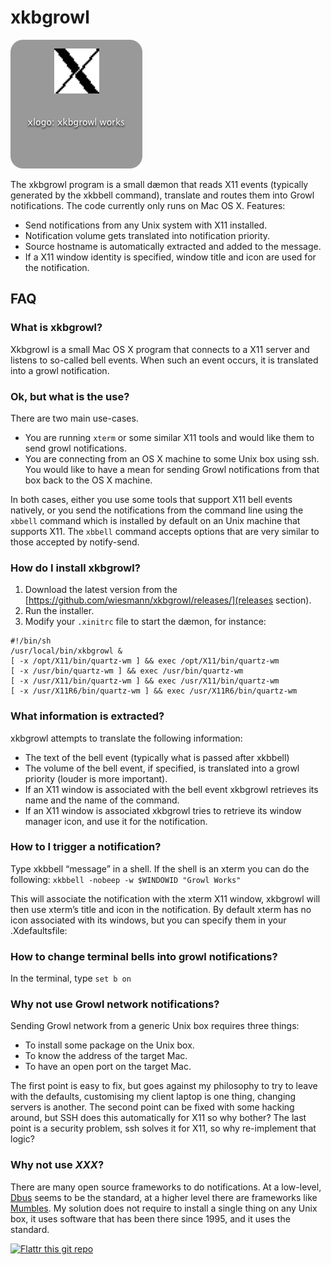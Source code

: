 # xkbgrowl

![Growl displaying a notification from xkbgrowl](https://raw.githubusercontent.com/wiesmann/xkbgrowl/master/xkbgrowl.png)

The xkbgrowl program is a  small dæmon that reads X11 events (typically generated by the xkbbell command), translate and routes them into  Growl notifications. The code currently only runs on Mac OS X. Features:

* Send notifications from any Unix system with X11 installed.
* Notification volume gets translated into notification priority.
* Source hostname is automatically extracted and added to the message.
* If a X11 window identity is specified, window title and icon are used for the notification.

## FAQ

### What is xkbgrowl?

Xkbgrowl is a small Mac OS X program that connects to a X11 server and listens to so-called bell events. When such an event occurs, it is translated into a growl notification.

### Ok, but what is the use?

There are two main use-cases.
* You are running `xterm` or some similar X11 tools and would like them to send growl notifications.
* You are connecting from an OS X machine to some Unix box using ssh. You would like to have a mean for sending Growl notifications from that box back to the OS X machine.

In both cases, either you use some tools that support X11 bell events natively, or you send the notifications from the command line using the `xbbell` command which is installed by default on an Unix machine that supports X11. The `xbbell` command  accepts options that are very similar to those accepted by notify-send.

### How do I install xkbgrowl?

1. Download the latest version from the [https://github.com/wiesmann/xkbgrowl/releases/](releases section).
2. Run the installer.
3. Modify your `.xinitrc` file to start the dæmon, for instance:

```
#!/bin/sh
/usr/local/bin/xkbgrowl &
[ -x /opt/X11/bin/quartz-wm ] && exec /opt/X11/bin/quartz-wm
[ -x /usr/bin/quartz-wm ] && exec /usr/bin/quartz-wm
[ -x /usr/X11/bin/quartz-wm ] && exec /usr/X11/bin/quartz-wm
[ -x /usr/X11R6/bin/quartz-wm ] && exec /usr/X11R6/bin/quartz-wm
```

### What information is extracted?

xkbgrowl attempts to translate the following information:
* The text of the bell event (typically what is passed after xkbbell)
* The volume of the bell event, if specified, is translated into a growl priority (louder is more important).
* If an X11 window is associated with the bell event xkbgrowl retrieves its name and the name of the command.
* If an X11 window is associated xkbgrowl tries to retrieve its window manager icon, and use it for the notification.

### How to I trigger a notification?

Type xkbbell “message” in a shell. If the shell is an xterm you can do the following:
```xkbbell -nobeep -w $WINDOWID "Growl Works"```

This will associate the notification with the xterm X11 window, xkbgrowl will then use xterm’s title and icon in the notification. By default xterm has no icon associated with its windows, but you can specify them in your .Xdefaultsfile:

### How to change terminal bells into growl notifications?

In the terminal, type ```set b on```

### Why not use Growl network notifications?

Sending Growl network from a generic Unix box requires three things:
* To install some package on the Unix box.
* To know the address of the target Mac.
* To have an open port on the target Mac.

The first point is easy to fix, but goes against my philosophy to try to leave with the defaults, customising my client laptop is one thing, changing servers is another. The second point can be fixed with some hacking around, but SSH does this automatically for X11 so why bother? The last point is a security problem, ssh solves it for X11, so why re-implement that logic?

### Why not use *XXX*?

There are many open source frameworks to do notifications. At a low-level, [Dbus](http://www.freedesktop.org/wiki/Software/dbus/) seems to be the standard, at a higher level there are frameworks like [Mumbles](http://sourceforge.net/projects/mumbles/). My solution does not require to install a single thing on any Unix box, it uses software that has been there since 1995, and it uses the standard.

[![Flattr this git repo](http://api.flattr.com/button/flattr-badge-large.png)](https://flattr.com/submit/auto?user_id=thiaswiesmann&url=https://github.com/wiesmann/xkbgrowl&title=xkbgrowl&language=EN&tags=github&category=software)
